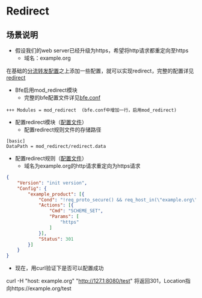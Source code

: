 # Redirect

## 场景说明

* 假设我们的web server已经升级为https，希望将http请求都重定向至https
  * 域名：example.org

在基础的[分流转发配置](分流转发.md)之上添加一些配置，就可以实现redirect，完整的配置详见[redirect](../../../example_conf/redirect)

* Bfe启用mod_redirect模块
  * 完整的bfe配置文件详见[bfe.conf](../../../example_conf/redirect/bfe.conf)

```
+++ Modules = mod_redirect  (bfe.conf中增加一行，启用mod_redirect)
```

* 配置redirect模块（[配置文件](../../../example_conf/redirect/mod_redirect/mod_redirect.conf)）
  * 配置redirect规则文件的存储路径

```
[basic]
DataPath = mod_redirect/redirect.data
```

* 配置redirect规则（[配置文件](../../../example_conf/redirect/mod_redirect/redirect.data)）
  * 域名为example.org的http请求重定向为https请求

```json
{
    "Version": "init version",
    "Config": {
        "example_product": [{
            "Cond": "!req_proto_secure() && req_host_in(\"example.org\")",
            "Actions": [{
                "Cmd": "SCHEME_SET",
                "Params": [
                    "https"
                ]
            }],
            "Status": 301
        }]
    }
}
```

* 现在，用curl验证下是否可以配置成功

curl -H "host: example.org" "http://127.1:8080/test"  将返回301，Location指向https://example.org/test
